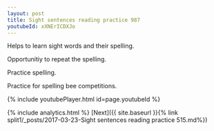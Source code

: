 ```yaml
---
layout: post
title: Sight sentences reading practice 987
youtubeId: xXNErICDXJo
---
```

 
 
Helps to learn sight words and their spelling.

Opportunitiy to repeat the spelling. 

Practice spelling. 
 
Practice for spelling bee competitions. 
 
{% include youtubePlayer.html id=page.youtubeId %}
 
 
{% include analytics.html %} 
[Next]({{ site.baseurl }}{% link  split1/_posts/2017-03-23-Sight sentences reading practice 515.md%})
 
